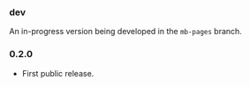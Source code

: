 ### dev

An in-progress version being developed in the `mb-pages` branch.

### 0.2.0

- First public release.
